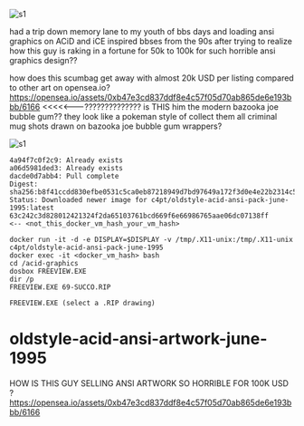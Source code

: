 ![s1](https://raw.githubusercontent.com/c4pt000/oldstyle-acid-ansi-artwork-june-1995/main/remembering-ansi-graphics.png)


had a trip down memory lane to my youth of bbs days and loading ansi graphics on ACiD and iCE inspired bbses from the 90s after trying to realize how this guy is raking in a fortune for 50k to 100k for such horrible ansi graphics design??



how does this scumbag get away with almost 20k USD per listing compared to other art on opensea.io?
https://opensea.io/assets/0xb47e3cd837ddf8e4c57f05d70ab865de6e193bbb/6166  <<<<<---?????????????? is THIS him the modern bazooka joe bubble gum??
they look like a pokeman style of collect them all criminal mug shots drawn on bazooka joe bubble gum wrappers?

![s1](https://raw.githubusercontent.com/c4pt000/oldstyle-acid-ansi-artwork-june-1995/main/bazooka-joe-no-throw-up-honest.png=500x300)




```
4a94f7c0f2c9: Already exists 
a06d5981ded3: Already exists 
dacde0d7abb4: Pull complete 
Digest: sha256:b8f41ccdd830efbe0531c5ca0eb87218949d7bd97649a172f3d0e4e22b2314c5
Status: Downloaded newer image for c4pt/oldstyle-acid-ansi-pack-june-1995:latest
63c242c3d828012421324f2da65103761bcd669f6e66986765aae06dc07138ff        <-- <not_this_docker_vm_hash_your_vm_hash>

```


```
docker run -it -d -e DISPLAY=$DISPLAY -v /tmp/.X11-unix:/tmp/.X11-unix c4pt/oldstyle-acid-ansi-pack-june-1995
docker exec -it <docker_vm_hash> bash
cd /acid-graphics
dosbox FREEVIEW.EXE
dir /p
FREEVIEW.EXE 69-SUCCO.RIP

FREEVIEW.EXE (select a .RIP drawing)
```

# oldstyle-acid-ansi-artwork-june-1995
HOW IS THIS GUY SELLING ANSI ARTWORK SO HORRIBLE FOR 100K USD ? https://opensea.io/assets/0xb47e3cd837ddf8e4c57f05d70ab865de6e193bbb/6166
